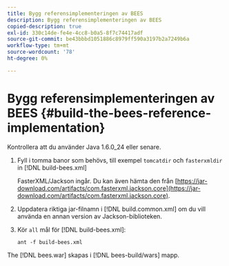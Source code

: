 ```yaml
---
title: Bygg referensimplementeringen av BEES
description: Bygg referensimplementeringen av BEES
copied-description: true
exl-id: 330c14de-fe4e-4cc8-b0a5-8f7c74417adf
source-git-commit: be43bbbd1051886c8979ff590a3197b2a7249b6a
workflow-type: tm+mt
source-wordcount: '78'
ht-degree: 0%

---
```


# Bygg referensimplementeringen av BEES {#build-the-bees-reference-implementation}

Kontrollera att du använder Java 1.6.0_24 eller senare.
1. Fyll i tomma banor som behövs, till exempel `tomcatdir` och `fasterxmldir` in [!DNL build-bees.xml]

   FasterXML/Jackson ingår. Du kan även hämta den från [https://jar-download.com/artifacts/com.fasterxml.jackson.core](https://jar-download.com/artifacts/com.fasterxml.jackson.core).
1. Uppdatera riktiga jar-filnamn i [!DNL build.common.xml] om du vill använda en annan version av Jackson-biblioteken.
1. Kör `all` mål för [!DNL build-bees.xml]:

   ```
   ant -f build-bees.xml
   ```

The [!DNL bees.war] skapas i [!DNL bees-build/wars] mapp.
